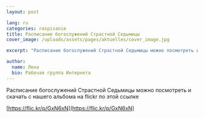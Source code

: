 ```yaml
---
layout: post

lang: ru
categories: raspisanie
title: Расписание богослужений Страстной Седьмицы
cover_image: /uploads/assets/pages/aktuelles/cover_image.jpg

excerpt: "Расписание богослужений Страстной Седьмицы можно посмотреть и скачать с нашего альбома на flickr по этой ссылке..."

author:
  name: Лена
  bio: Рабочая группа Интернета
---
```

Расписание богослужений Страстной Седьмицы можно посмотреть и скачать с нашего альбома на flickr по этой ссылке

[https://flic.kr/p/GxN6xN](https://flic.kr/p/GxN6xN)
